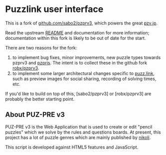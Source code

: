 # Puzzlink user interface

This is a fork of [github.com/sabo2/pzprv3](https://github.com/sabo2/pzprv3),
which powers the great [pzv.jp](http://pzv.jp).

Read the upstream [README](https://github.com/sabo2/pzprv3/README.md) and
documentation for more information; documentation within this fork is
likely to be out of date for the start.

There are two reasons for the fork:

1. to implement bug fixes, minor improvements, new puzzle types towards
   pzprv3 and [pzprjs](https://github.com/sabo2/pzprjs). The intent
   is to collect these in the github fork
   [robx/pzprv3](https://github.com/robx/pzprv3).
2. to implement some larger architectural changes specific to
   [puzz.link](https://puzz.link), such as preview images for social
   sharing, recording of solving times, etc.

If you'd like to build on top of this, [sabo2/pzprv3] or [robx/pzprv3]
are probably the better starting point.


## About PUZ-PRE v3

PUZ-PRE v3 is the Web Application that is used to create or edit "pencil puzzles"
which we solve by the rules and questions boards.
At present, this project has a lot of puzzle genres which are mainly published by [nikoli][].

This script is developed against HTML5 features and JavaScript.

[nikoli]: http://nikoli.co.jp/

